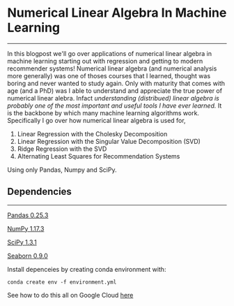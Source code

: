 # Numerical Linear Algebra In Machine Learning
-----------------------------

In this blogpost we'll go over applications of numerical linear algebra in machine learning starting out with regression and getting to modern recommender systems! Numerical linear algebra (and numerical analysis more generally) was one of thoses courses that I learned, thought was boring and never wanted to study again. Only with maturity that comes with age (and a PhD) was I able to understand and appreciate the true power of numerical linear alebra.  Infact *understanding (distribued) linear algebra is probably one of the most important and useful tools I have ever learned.* It is the backbone by which many machine learning algorithms work.  Specifically I go over how numerical linear algebra is used for, 

1. Linear Regression with the Cholesky Decomposition 
2. Linear Regression with the Singular Value Decomposition (SVD)
3. Ridge Regression with the SVD
4. Alternating Least Squares for Recommendation Systems

Using only Pandas, Numpy and SciPy. 


## Dependencies
-------------------------
[Pandas 0.25.3](https://pandas.pydata.org/)

[NumPy 1.17.3](https://numpy.org/)

[SciPy 1.3.1](https://www.scipy.org/)

[Seaborn 0.9.0](http://seaborn.pydata.org/)


Install depenceies by creating conda environment with:

    conda create env -f environment.yml
    
See how to do this all on Google Cloud [here](https://github.com/mdh266/JupyterOnGCP)
    
